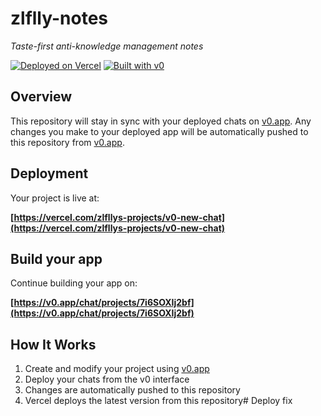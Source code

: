 # zlflly-notes

*Taste-first anti-knowledge management notes*

[![Deployed on Vercel](https://img.shields.io/badge/Deployed%20on-Vercel-black?style=for-the-badge&logo=vercel)](https://vercel.com/zlfllys-projects/v0-new-chat)
[![Built with v0](https://img.shields.io/badge/Built%20with-v0.app-black?style=for-the-badge)](https://v0.app/chat/projects/7i6SOXIj2bf)

## Overview

This repository will stay in sync with your deployed chats on [v0.app](https://v0.app).
Any changes you make to your deployed app will be automatically pushed to this repository from [v0.app](https://v0.app).

## Deployment

Your project is live at:

**[https://vercel.com/zlfllys-projects/v0-new-chat](https://vercel.com/zlfllys-projects/v0-new-chat)**

## Build your app

Continue building your app on:

**[https://v0.app/chat/projects/7i6SOXIj2bf](https://v0.app/chat/projects/7i6SOXIj2bf)**

## How It Works

1. Create and modify your project using [v0.app](https://v0.app)
2. Deploy your chats from the v0 interface
3. Changes are automatically pushed to this repository
4. Vercel deploys the latest version from this repository#   D e p l o y   f i x 
 
 